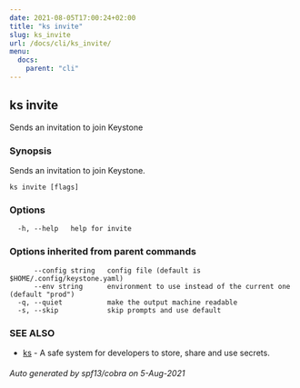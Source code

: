 ```yaml
---
date: 2021-08-05T17:00:24+02:00
title: "ks invite"
slug: ks_invite
url: /docs/cli/ks_invite/
menu:
  docs:
    parent: "cli"
---
```

## ks invite

Sends an invitation to join Keystone

### Synopsis

Sends an invitation to join Keystone.

```
ks invite [flags]
```

### Options

```
  -h, --help   help for invite
```

### Options inherited from parent commands

```
      --config string   config file (default is $HOME/.config/keystone.yaml)
      --env string      environment to use instead of the current one (default "prod")
  -q, --quiet           make the output machine readable
  -s, --skip            skip prompts and use default
```

### SEE ALSO

* [ks](/docs/cli/ks/)	 - A safe system for developers to store, share and use secrets.

###### Auto generated by spf13/cobra on 5-Aug-2021
